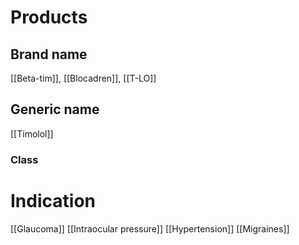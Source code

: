 # Products

## Brand name
[[Beta-tim]], [[Blocadren]], [[T-LO]]

## Generic name
[[Timolol]]

### Class

# Indication
[[Glaucoma]]
[[Intraocular pressure]]
[[Hypertension]]
[[Migraines]]